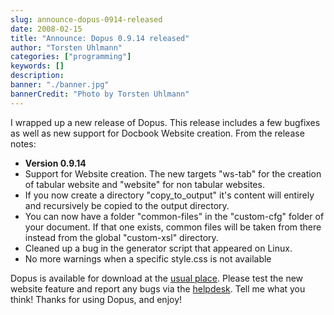 ```yaml
---
slug: announce-dopus-0914-released
date: 2008-02-15
title: "Announce: Dopus 0.9.14 released"
author: "Torsten Uhlmann"
categories: ["programming"]
keywords: []
description:
banner: "./banner.jpg"
bannerCredit: "Photo by Torsten Uhlmann"
---
```


I wrapped up a new release of Dopus. This release includes a few bugfixes as well as new support for Docbook Website creation. From the release notes:

-   <span class="bold">**Version 0.9.14**</span>
-   Support for Website creation. The new targets "ws-tab" for the creation of tabular website and "website" for non tabular websites.
-   If you now create a directory "copy\_to\_output" it's content will entirely and recursively be copied to the output directory.
-   You can now have a folder "common-files" in the "custom-cfg" folder of your document. If that one exists, common files will be taken from there instead from the global "custom-xsl" directory.
-   Cleaned up a bug in the generator script that appeared on Linux.
-   No more warnings when a specific style.css is not available

Dopus is available for download at the [usual place](http://cms.agynamix.de/downloads/cat_view-2.html). Please test the new website feature and report any bugs via the [helpdesk](http://helpdesk.agynamix.de/). Tell me what you think! Thanks for using Dopus, and enjoy!
